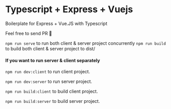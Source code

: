 # Typescript + Express + Vuejs
Boilerplate for Express + Vue.JS with Typescript

Feel free to send PR :tada:

`npm run serve` to run both client & server project concurrently
`npm run build` to build both client & server project to dist/

#### If you want to run server & client separately 
 
`npm run dev:client` to run client project. 
 
`npm run dev:server` to run server project.  
  
  
`npm run build:client` to build client project.  
 
`npm run build:server` to build server project. 


